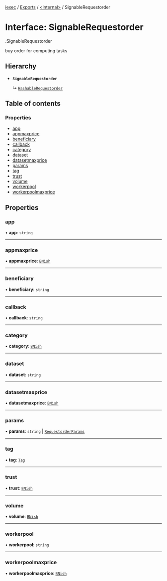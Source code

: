 [iexec](../README.md) / [Exports](../modules.md) / [<internal\>](../modules/internal_.md) / SignableRequestorder

# Interface: SignableRequestorder

[<internal>](../modules/internal_.md).SignableRequestorder

buy order for computing tasks

## Hierarchy

- **`SignableRequestorder`**

  ↳ [`HashableRequestorder`](internal_.HashableRequestorder.md)

## Table of contents

### Properties

- [app](internal_.SignableRequestorder.md#app)
- [appmaxprice](internal_.SignableRequestorder.md#appmaxprice)
- [beneficiary](internal_.SignableRequestorder.md#beneficiary)
- [callback](internal_.SignableRequestorder.md#callback)
- [category](internal_.SignableRequestorder.md#category)
- [dataset](internal_.SignableRequestorder.md#dataset)
- [datasetmaxprice](internal_.SignableRequestorder.md#datasetmaxprice)
- [params](internal_.SignableRequestorder.md#params)
- [tag](internal_.SignableRequestorder.md#tag)
- [trust](internal_.SignableRequestorder.md#trust)
- [volume](internal_.SignableRequestorder.md#volume)
- [workerpool](internal_.SignableRequestorder.md#workerpool)
- [workerpoolmaxprice](internal_.SignableRequestorder.md#workerpoolmaxprice)

## Properties

### app

• **app**: `string`

___

### appmaxprice

• **appmaxprice**: [`BNish`](../modules.md#bnish)

___

### beneficiary

• **beneficiary**: `string`

___

### callback

• **callback**: `string`

___

### category

• **category**: [`BNish`](../modules.md#bnish)

___

### dataset

• **dataset**: `string`

___

### datasetmaxprice

• **datasetmaxprice**: [`BNish`](../modules.md#bnish)

___

### params

• **params**: `string` \| [`RequestorderParams`](internal_.RequestorderParams.md)

___

### tag

• **tag**: [`Tag`](../modules.md#tag)

___

### trust

• **trust**: [`BNish`](../modules.md#bnish)

___

### volume

• **volume**: [`BNish`](../modules.md#bnish)

___

### workerpool

• **workerpool**: `string`

___

### workerpoolmaxprice

• **workerpoolmaxprice**: [`BNish`](../modules.md#bnish)

